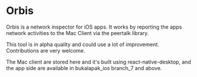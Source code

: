 # Orbis

Orbis is a network inspector for iOS apps. 
It works by reporting the apps network activities to the Mac Client via the peertalk library.

This tool is in alpha quality and could use a lot of improvement. Contributions are very welcome.

The Mac client are stored here and it's built using react-native-desktop, and the app side are available in bukalapak_ios branch_7 and above.
